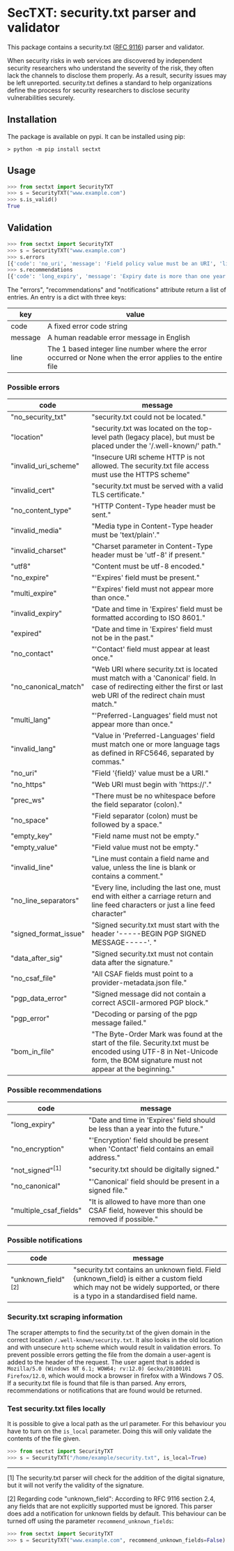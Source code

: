 # SecTXT: security.txt parser and validator

This package contains a security.txt ([RFC 9116](https://www.rfc-editor.org/info/rfc9116)) parser and validator.

When security risks in web services are discovered by independent security researchers who understand the severity of the risk, they often lack the channels to disclose them properly. As a result, security issues may be left unreported. security.txt defines a standard to help organizations define the process for security researchers to disclose security vulnerabilities securely.

## Installation

The package is available on pypi. It can be installed using pip:

```console
> python -m pip install sectxt
```

## Usage

```python
>>> from sectxt import SecurityTXT
>>> s = SecurityTXT("www.example.com")
>>> s.is_valid()
True
```

## Validation

```python
>>> from sectxt import SecurityTXT
>>> s = SecurityTXT("www.example.com")
>>> s.errors
[{'code': 'no_uri', 'message': 'Field policy value must be an URI', 'line': 2}, {'code': 'no_expire', 'message': 'The Expires field is missing', 'line': None}]
>>> s.recommendations
[{'code': 'long_expiry', 'message': 'Expiry date is more than one year in the future', 'line': 3}]
```

The "errors", "recommendations" and "notifications" attribute return a list of entries. An entry is
a dict with three keys:

| key     | value                                                                                                      |
|---------|------------------------------------------------------------------------------------------------------------|
| code    | A fixed error code string                                                                                  |
| message | A human readable error message in English                                                                  |
| line    | The 1 based integer line number where the error occurred or None when the error applies to the entire file |

### Possible errors

| code                  | message                                                                                                                                                                     |
|-----------------------|-----------------------------------------------------------------------------------------------------------------------------------------------------------------------------|
| "no_security_txt"     | "security.txt could not be located."                                                                                                                                        |
| "location"            | "security.txt was located on the top-level path (legacy place), but must be placed under the '/.well-known/' path."                                                         |
| "invalid_uri_scheme"  | "Insecure URI scheme HTTP is not allowed. The security.txt file access must use the HTTPS scheme"                                                                           |
| "invalid_cert"        | "security.txt must be served with a valid TLS certificate."                                                                                                                 |
| "no_content_type"     | "HTTP Content-Type header must be sent."                                                                                                                                    |
| "invalid_media"       | "Media type in Content-Type header must be 'text/plain'."                                                                                                                   |
| "invalid_charset"     | "Charset parameter in Content-Type header must be 'utf-8' if present."                                                                                                      |
| "utf8"                | "Content must be utf-8 encoded."                                                                                                                                            |
| "no_expire"           | "'Expires' field must be present."                                                                                                                                          |
| "multi_expire"        | "'Expires' field must not appear more than once."                                                                                                                           |
| "invalid_expiry"      | "Date and time in 'Expires' field must be formatted according to ISO 8601."                                                                                                 | 
| "expired"             | "Date and time in 'Expires' field must not be in the past."                                                                                                                 |
| "no_contact"          | "'Contact' field must appear at least once."                                                                                                                                |
| "no_canonical_match"  | "Web URI where security.txt is located must match with a 'Canonical' field. In case of redirecting either the first or last web URI of the redirect chain must match."      |
| "multi_lang"          | "'Preferred-Languages' field must not appear more than once."                                                                                                               |
| "invalid_lang"        | "Value in 'Preferred-Languages' field must match one or more language tags as defined in RFC5646, separated by commas."                                                     |
| "no_uri"              | "Field '{field}' value must be a URI."                                                                                                                                      |
| "no_https"            | "Web URI must begin with 'https://'."                                                                                                                                       |
| "prec_ws"             | "There must be no whitespace before the field separator (colon)."                                                                                                           |
| "no_space"            | "Field separator (colon) must be followed by a space."                                                                                                                      | 
| "empty_key"           | "Field name must not be empty."                                                                                                                                             |
| "empty_value"         | "Field value must not be empty."                                                                                                                                            |
| "invalid_line"        | "Line must contain a field name and value, unless the line is blank or contains a comment."                                                                                 |
| "no_line_separators"  | "Every line, including the last one, must end with either a carriage return and line feed characters or just a line feed character"                                         |
| "signed_format_issue" | "Signed security.txt must start with the header '-----BEGIN PGP SIGNED MESSAGE-----'. "                                                                                     |
| "data_after_sig"      | "Signed security.txt must not contain data after the signature."                                                                                                            |
| "no_csaf_file"        | "All CSAF fields must point to a provider-metadata.json file."                                                                                                              |
| "pgp_data_error"      | "Signed message did not contain a correct ASCII-armored PGP block."                                                                                                         |
| "pgp_error"           | "Decoding or parsing of the pgp message failed."                                                                                                                            |
| "bom_in_file"         | "The Byte-Order Mark was found at the start of the file. Security.txt must be encoded using UTF-8 in Net-Unicode form, the BOM signature must not appear at the beginning." |


### Possible recommendations

| code                       | message                                                                                        |
|----------------------------|------------------------------------------------------------------------------------------------|
| "long_expiry"              | "Date and time in 'Expires' field should be less than a year into the future."                 |
| "no_encryption"            | "'Encryption' field should be present when 'Contact' field contains an email address."         |
| "not_signed"<sup>[1]</sup> | "security.txt should be digitally signed."                                                     |
| "no_canonical"             | "'Canonical' field should be present in a signed file."                                        |
| "multiple_csaf_fields"     | "It is allowed to have more than one CSAF field, however this should be removed if possible."  |

### Possible notifications

| code                          | message                                                                                                                                                                     |
|-------------------------------|-----------------------------------------------------------------------------------------------------------------------------------------------------------------------------|
| "unknown_field"<sup>[2]</sup> | "security.txt contains an unknown field. Field {unknown_field} is either a custom field which may not be widely supported, or there is a typo in a standardised field name. |


### Security.txt scraping information

The scraper attempts to find the security.txt of the given domain in the correct location `/.well-known/security.txt`. It also looks in the old location and with unsecure `http` scheme which would result in validation errors. To prevent possible errors getting the file from the domain a user-agent is added to the header of the request. The user agent that is added is `Mozilla/5.0 (Windows NT 6.1; WOW64; rv:12.0) Gecko/20100101 Firefox/12.0`, which would mock a browser in firefox with a Windows 7 OS.
If a security.txt file is found that file is than parsed. Any errors, recommendations or notifications that are found would be returned.

### Test security.txt files locally

It is possible to give a local path as the url parameter. For this behaviour you have to turn on the `is_local` parameter.
Doing this will only validate the contents of the file given.

```python
>>> from sectxt import SecurityTXT
>>> s = SecurityTXT("/home/example/security.txt", is_local=True)
```

---

[1] The security.txt parser will check for the addition of the digital signature, but it will not verify the validity of the signature.

[2] Regarding code "unknown_field": According to RFC 9116 section 2.4, any fields that are not explicitly supported must be ignored. This parser does add a notification for unknown fields by default. This behaviour can be turned off using the parameter `recommend_unknown_fields`:

```python
>>> from sectxt import SecurityTXT
>>> s = SecurityTXT("www.example.com", recommend_unknown_fields=False)
```
